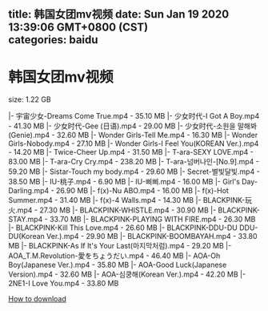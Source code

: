 
title: 韩国女团mv视频
date: Sun Jan 19 2020 13:39:06 GMT+0800 (CST)    
categories: baidu
---

# 韩国女团mv视频
size: 1.22 GB
 
 
|- 宇宙少女-Dreams Come True.mp4 - 35.10 MB
|- 少女时代-I Got A Boy.mp4 - 41.30 MB
|- 少女时代-Gee (日语).mp4 - 29.00 MB
|- 少女时代-소원을 말해봐 (Genie).mp4 - 32.60 MB
|- Wonder Girls-Tell Me.mp4 - 16.30 MB
|- Wonder Girls-Nobody.mp4 - 27.10 MB
|- Wonder Girls-I Feel You(KOREAN Ver.).mp4 - 14.20 MB
|- Twice-Cheer Up.mp4 - 31.50 MB
|- T-ara-SEXY LOVE.mp4 - 83.00 MB
|- T-ara-Cry Cry.mp4 - 238.20 MB
|- T-ara-넘버나인-[No.9].mp4 - 59.20 MB
|- Sistar-Touch my body.mp4 - 29.60 MB
|- Secret-별빛달빛.mp4 - 38.50 MB
|- IU-桃子.mp4 - 6.90 MB
|- IU-삐삐.mp4 - 16.00 MB
|- Girl's Day-Darling.mp4 - 26.90 MB
|- f(x)-Nu ABO.mp4 - 16.00 MB
|- f(x)-Hot Summer.mp4 - 31.40 MB
|- f(x)-4 Walls.mp4 - 14.30 MB
|- BLACKPINK-玩火.mp4 - 27.30 MB
|- BLACKPINK-WHISTLE.mp4 - 30.90 MB
|- BLACKPINK-STAY.mp4 - 33.70 MB
|- BLACKPINK-PLAYING WITH FIRE.mp4 - 26.30 MB
|- BLACKPINK-Kill This Love.mp4 - 26.60 MB
|- BLACKPINK-DDU-DU DDU-DU(Korean Ver.).mp4 - 29.90 MB
|- BLACKPINK-BOOMBAYAH.mp4 - 33.80 MB
|- BLACKPINK-As If It's Your Last(마지막처럼).mp4 - 29.20 MB
|- AOA_T.M.Revolution-愛をちょうだい.mp4 - 46.40 MB
|- AOA-Oh Boy(Japanese Ver.).mp4 - 35.80 MB
|- AOA-Good Luck(Japanese Version).mp4 - 32.60 MB
|- AOA-심쿵해(Korean Ver.).mp4 - 42.20 MB
|- 2NE1-I Love You.mp4 - 33.80 MB

[How to download](https://bpcam.bemobtrk.com/go/2ceec3aa-1ca2-46d6-b9ff-aaa5c184517c?jno=12)